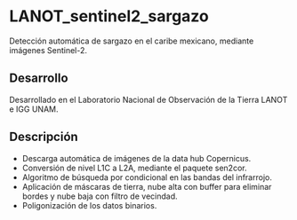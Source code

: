 # LANOT_sentinel2_sargazo
 Detección automática de sargazo en el caribe mexicano, mediante imágenes Sentinel-2.
## Desarrollo
 Desarrollado en el Laboratorio Nacional de Observación de la Tierra LANOT e IGG UNAM.
## Descripción
 * Descarga automática de imágenes de la data hub Copernicus.
 * Conversión de nivel L1C a L2A, mediante el paquete sen2cor.
 * Algoritmo de búsqueda por condicional en las bandas del infrarrojo.
 * Aplicación de máscaras de tierra, nube alta con buffer para eliminar bordes y nube baja con filtro de vecindad.
 * Poligonización de los datos binarios.


